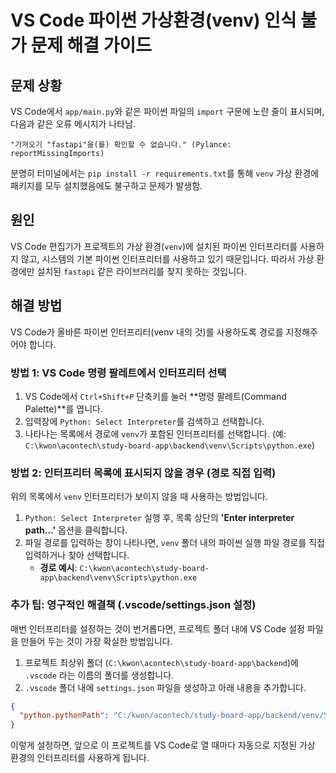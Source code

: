 # VS Code 파이썬 가상환경(venv) 인식 불가 문제 해결 가이드

## 문제 상황

VS Code에서 `app/main.py`와 같은 파이썬 파일의 `import` 구문에 노란 줄이 표시되며, 다음과 같은 오류 메시지가 나타남.

```
"가져오기 "fastapi"을(를) 확인할 수 없습니다." (Pylance: reportMissingImports)
```

분명히 터미널에서는 `pip install -r requirements.txt`를 통해 `venv` 가상 환경에 패키지를 모두 설치했음에도 불구하고 문제가 발생함.

## 원인

VS Code 편집기가 프로젝트의 가상 환경(`venv`)에 설치된 파이썬 인터프리터를 사용하지 않고, 시스템의 기본 파이썬 인터프리터를 사용하고 있기 때문입니다. 따라서 가상 환경에만 설치된 `fastapi` 같은 라이브러리를 찾지 못하는 것입니다.

## 해결 방법

VS Code가 올바른 파이썬 인터프리터(venv 내의 것)를 사용하도록 경로를 지정해주어야 합니다.

### 방법 1: VS Code 명령 팔레트에서 인터프리터 선택

1.  VS Code에서 `Ctrl+Shift+P` 단축키를 눌러 **명령 팔레트(Command Palette)**를 엽니다.
2.  입력창에 `Python: Select Interpreter`를 검색하고 선택합니다.
3.  나타나는 목록에서 경로에 `venv`가 포함된 인터프리터를 선택합니다. (예: `C:\kwon\acontech\study-board-app\backend\venv\Scripts\python.exe`)

### 방법 2: 인터프리터 목록에 표시되지 않을 경우 (경로 직접 입력)

위의 목록에서 `venv` 인터프리터가 보이지 않을 때 사용하는 방법입니다.

1.  `Python: Select Interpreter` 실행 후, 목록 상단의 **'Enter interpreter path...'** 옵션을 클릭합니다.
2.  파일 경로를 입력하는 창이 나타나면, `venv` 폴더 내의 파이썬 실행 파일 경로를 직접 입력하거나 찾아 선택합니다.
    *   **경로 예시**: `C:\kwon\acontech\study-board-app\backend\venv\Scripts\python.exe`

### 추가 팁: 영구적인 해결책 (.vscode/settings.json 설정)

매번 인터프리터를 설정하는 것이 번거롭다면, 프로젝트 폴더 내에 VS Code 설정 파일을 만들어 두는 것이 가장 확실한 방법입니다.

1.  프로젝트 최상위 폴더 (`C:\kwon\acontech\study-board-app\backend`)에 `.vscode` 라는 이름의 폴더를 생성합니다.
2.  `.vscode` 폴더 내에 `settings.json` 파일을 생성하고 아래 내용을 추가합니다.

```json
{
  "python.pythonPath": "C:/kwon/acontech/study-board-app/backend/venv/Scripts/python.exe"
}
```

이렇게 설정하면, 앞으로 이 프로젝트를 VS Code로 열 때마다 자동으로 지정된 가상 환경의 인터프리터를 사용하게 됩니다.
